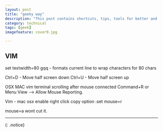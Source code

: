 ```yaml
---
layout: post
title: "geeky way"
description: "This post contains shortcuts, tips, tools for better and faster nerdy geek programmer."
category: technical
tags: [geek]
imagefeature: cover9.jpg

---
```


## **VIM**
set textwidth=80
gqq - formats current line to wrap characters for 80 chars

Ctrl+D - Move half screen down
Ctrl+U - Move half screen up

OSX MAC vim terminal scrolling after mouse connected
Command+R or Menu View --> Allow Mouse Reporting.

Vim - mac osx enable right click copy option
:set mouse=r

mouse=a wont cut it.

---


{: .notice}
